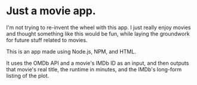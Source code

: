 # Just a movie app.

I'm not trying to re-invent the wheel with this app. I just really enjoy movies and thought something like this would be fun, while laying the groundwork for future stuff related to movies.

This is an app made using Node.js, NPM, and HTML.

It uses the OMDb API and a movie's IMDb ID as an input, and then outputs that movie's real title, the runtime in minutes, and the IMDb's long-form listing of the plot.
